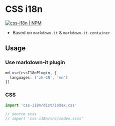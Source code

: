 # CSS i18n

[![css-i18n | NPM](https://img.shields.io/npm/v/css-i18n)](https://github.com/YunYouJun/valaxy/tree/main/packages/css-i18n)

- Based on `markdown-it` & `markdown-it-container`

## Usage

### Use markdown-it plugin

```ts
md.use(cssI18nPlugin, {
  languages: ['zh-CN', 'en']
})
```

### CSS

```ts
import 'css-i18n/dist/index.css'

// source scss
// import 'css-i18n/src/index.scss'
```

